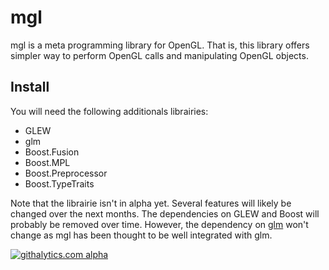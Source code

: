 mgl
===

mgl is a meta programming library for OpenGL.
That is, this library offers simpler way to perform OpenGL calls and manipulating OpenGL objects.

Install
-------

You will need the following additionals librairies:

* GLEW
* glm
* Boost.Fusion
* Boost.MPL
* Boost.Preprocessor
* Boost.TypeTraits

Note that the librairie isn't in alpha yet. Several features will likely be changed over the next months.
The dependencies on GLEW and Boost will probably be removed over time.
However, the dependency on [glm](https://github.com/g-truc/glm) won't change as mgl has been thought to be well integrated with glm.

[![githalytics.com alpha](https://cruel-carlota.pagodabox.com/3143adf51941efd78a4dc1c3cf7c443d "githalytics.com")](http://githalytics.com/Nemikolh/mgl)
